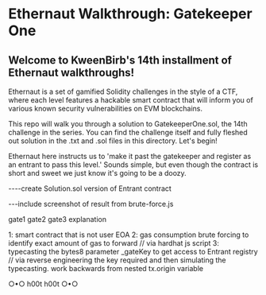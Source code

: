 # Ethernaut Walkthrough: Gatekeeper One
## Welcome to KweenBirb's 14th installment of Ethernaut walkthroughs! 

Ethernaut is a set of gamified Solidity challenges in the style of a CTF, where each level features a hackable smart contract that will inform you of various known security vulnerabilities on EVM blockchains.

This repo will walk you through a solution to GatekeeperOne.sol, the 14th challenge in the series. You can find the challenge itself and fully fleshed out solution in the .txt and .sol files in this directory. Let's begin!

Ethernaut here instructs us to 'make it past the gatekeeper and register as an entrant to pass this level.' Sounds simple, but even though the contract is short and sweet we just know it's going to be a doozy.


----create Solution.sol version of Entrant contract

---include screenshot of result from brute-force.js

gate1 gate2 gate3 explanation

1: smart contract that is not user EOA
2: gas consumption brute forcing to identify exact amount of gas to forward // via hardhat js script
3: typecasting the bytes8 parameter _gateKey to get access to Entrant registry // via reverse engineering the key required and then simulating the typecasting. work backwards from nested tx.origin variable


○•○ h00t h00t ○•○